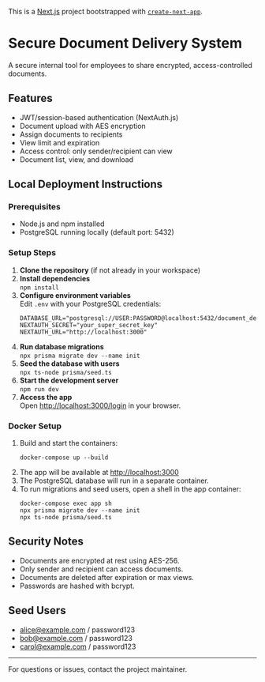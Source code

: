 This is a [Next.js](https://nextjs.org) project bootstrapped with [`create-next-app`](https://nextjs.org/docs/app/api-reference/cli/create-next-app).

# Secure Document Delivery System

A secure internal tool for employees to share encrypted, access-controlled documents.

## Features
- JWT/session-based authentication (NextAuth.js)
- Document upload with AES encryption
- Assign documents to recipients
- View limit and expiration
- Access control: only sender/recipient can view
- Document list, view, and download

## Local Deployment Instructions

### Prerequisites
- Node.js and npm installed
- PostgreSQL running locally (default port: 5432)

### Setup Steps
1. **Clone the repository** (if not already in your workspace)
2. **Install dependencies**  
   `npm install`
3. **Configure environment variables**  
   Edit `.env` with your PostgreSQL credentials:
   ```
   DATABASE_URL="postgresql://USER:PASSWORD@localhost:5432/document_delivery"
   NEXTAUTH_SECRET="your_super_secret_key"
   NEXTAUTH_URL="http://localhost:3000"
   ```
4. **Run database migrations**  
   `npx prisma migrate dev --name init`
5. **Seed the database with users**  
   `npx ts-node prisma/seed.ts`
6. **Start the development server**  
   `npm run dev`
7. **Access the app**  
   Open [http://localhost:3000/login](http://localhost:3000/login) in your browser.

### Docker Setup

1. Build and start the containers:
   ```
   docker-compose up --build
   ```
2. The app will be available at [http://localhost:3000](http://localhost:3000)
3. The PostgreSQL database will run in a separate container.
4. To run migrations and seed users, open a shell in the app container:
   ```
   docker-compose exec app sh
   npx prisma migrate dev --name init
   npx ts-node prisma/seed.ts
   ```

## Security Notes
- Documents are encrypted at rest using AES-256.
- Only sender and recipient can access documents.
- Documents are deleted after expiration or max views.
- Passwords are hashed with bcrypt.

## Seed Users
- alice@example.com / password123
- bob@example.com / password123
- carol@example.com / password123

---
For questions or issues, contact the project maintainer.
